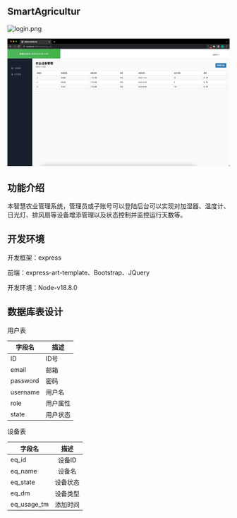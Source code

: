 ## SmartAgricultur

![login.png](https://github.com/OvO-git/SmartAgriculture/blob/main/image/login.png?raw=true)

![main.png](https://github.com/OvO-git/SmartAgriculture/blob/main/image/main.png?raw=true)



## 功能介绍

本智慧农业管理系统，管理员或子账号可以登陆后台可以实现对加湿器、温度计、日光灯、排风扇等设备增添管理以及状态控制并监控运行天数等。

## 开发环境

开发框架：express

前端：express-art-template、Bootstrap、JQuery

开发环境：Node-v18.8.0

## 数据库表设计

用户表

| 字段名   | 描述     |
| -------- | -------- |
| ID       | ID号     |
| email    | 邮箱     |
| password | 密码     |
| username | 用户名   |
| role     | 用户属性 |
| state    | 用户状态 |

设备表

| 字段名      |   描述   |
| ----------- | :------: |
| eq_id       |  设备ID  |
| eq_name     |  设备名  |
| eq_state    | 设备状态 |
| eq_dm       | 设备类型 |
| eq_usage_tm | 添加时间 |
